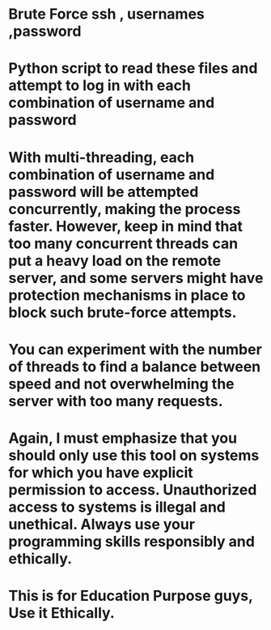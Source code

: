 # Brute Force ssh , usernames ,password
# Python script to read these files and attempt to log in with each combination of username and password
# With multi-threading, each combination of username and password will be attempted concurrently, making the process faster. However, keep in mind that too many concurrent threads can put a heavy load on the remote server, and some servers might have protection mechanisms in place to block such brute-force attempts.

# You can experiment with the number of threads to find a balance between speed and not overwhelming the server with too many requests.

# Again, I must emphasize that you should only use this tool on systems for which you have explicit permission to access. Unauthorized access to systems is illegal and unethical. Always use your programming skills responsibly and ethically.

# This is for Education Purpose guys, Use it Ethically.
